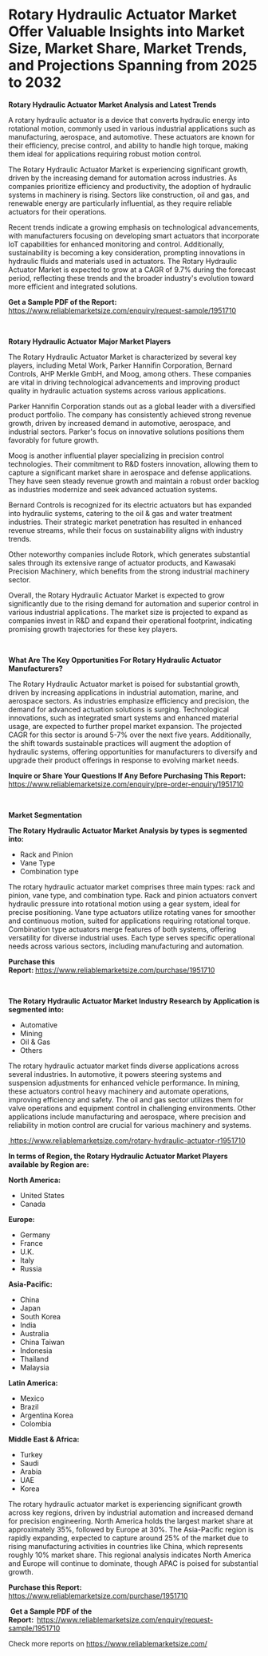<p><h1>Rotary Hydraulic Actuator Market Offer Valuable Insights into Market Size, Market Share, Market Trends, and Projections Spanning from 2025 to 2032</h1></p><p><strong>Rotary Hydraulic Actuator Market Analysis and Latest Trends</strong></p>
<p><p>A rotary hydraulic actuator is a device that converts hydraulic energy into rotational motion, commonly used in various industrial applications such as manufacturing, aerospace, and automotive. These actuators are known for their efficiency, precise control, and ability to handle high torque, making them ideal for applications requiring robust motion control.</p><p>The Rotary Hydraulic Actuator Market is experiencing significant growth, driven by the increasing demand for automation across industries. As companies prioritize efficiency and productivity, the adoption of hydraulic systems in machinery is rising. Sectors like construction, oil and gas, and renewable energy are particularly influential, as they require reliable actuators for their operations.</p><p>Recent trends indicate a growing emphasis on technological advancements, with manufacturers focusing on developing smart actuators that incorporate IoT capabilities for enhanced monitoring and control. Additionally, sustainability is becoming a key consideration, prompting innovations in hydraulic fluids and materials used in actuators. The Rotary Hydraulic Actuator Market is expected to grow at a CAGR of 9.7% during the forecast period, reflecting these trends and the broader industry's evolution toward more efficient and integrated solutions.</p></p>
<p><strong>Get a Sample PDF of the Report:&nbsp;</strong> <a href="https://www.reliablemarketsize.com/enquiry/request-sample/1951710?utm_campaign=1845&utm_medium=2&utm_source=Github&utm_content=ia&utm_term=18022025&utm_id=rotary-hydraulic-actuator">https://www.reliablemarketsize.com/enquiry/request-sample/1951710</a></p>
<p>&nbsp;</p>
<p><strong>Rotary Hydraulic Actuator Major Market Players</strong></p>
<p><p>The Rotary Hydraulic Actuator Market is characterized by several key players, including Metal Work, Parker Hannifin Corporation, Bernard Controls, AHP Merkle GmbH, and Moog, among others. These companies are vital in driving technological advancements and improving product quality in hydraulic actuation systems across various applications.</p><p>Parker Hannifin Corporation stands out as a global leader with a diversified product portfolio. The company has consistently achieved strong revenue growth, driven by increased demand in automotive, aerospace, and industrial sectors. Parker's focus on innovative solutions positions them favorably for future growth.</p><p>Moog is another influential player specializing in precision control technologies. Their commitment to R&D fosters innovation, allowing them to capture a significant market share in aerospace and defense applications. They have seen steady revenue growth and maintain a robust order backlog as industries modernize and seek advanced actuation systems.</p><p>Bernard Controls is recognized for its electric actuators but has expanded into hydraulic systems, catering to the oil & gas and water treatment industries. Their strategic market penetration has resulted in enhanced revenue streams, while their focus on sustainability aligns with industry trends.</p><p>Other noteworthy companies include Rotork, which generates substantial sales through its extensive range of actuator products, and Kawasaki Precision Machinery, which benefits from the strong industrial machinery sector.</p><p>Overall, the Rotary Hydraulic Actuator Market is expected to grow significantly due to the rising demand for automation and superior control in various industrial applications. The market size is projected to expand as companies invest in R&D and expand their operational footprint, indicating promising growth trajectories for these key players.</p></p>
<p>&nbsp;</p>
<p><strong>What Are The Key Opportunities For Rotary Hydraulic Actuator Manufacturers?</strong></p>
<p><p>The Rotary Hydraulic Actuator market is poised for substantial growth, driven by increasing applications in industrial automation, marine, and aerospace sectors. As industries emphasize efficiency and precision, the demand for advanced actuation solutions is surging. Technological innovations, such as integrated smart systems and enhanced material usage, are expected to further propel market expansion. The projected CAGR for this sector is around 5-7% over the next five years. Additionally, the shift towards sustainable practices will augment the adoption of hydraulic systems, offering opportunities for manufacturers to diversify and upgrade their product offerings in response to evolving market needs.</p></p>
<p><strong>Inquire or Share Your Questions If Any Before Purchasing This Report:</strong> <a href="https://www.reliablemarketsize.com/enquiry/pre-order-enquiry/1951710?utm_campaign=1845&utm_medium=2&utm_source=Github&utm_content=ia&utm_term=18022025&utm_id=rotary-hydraulic-actuator">https://www.reliablemarketsize.com/enquiry/pre-order-enquiry/1951710</a></p>
<p>&nbsp;</p>
<p><strong>Market Segmentation</strong></p>
<p><strong>The Rotary Hydraulic Actuator Market Analysis by types is segmented into:</strong></p>
<p><ul><li>Rack and Pinion</li><li>Vane Type</li><li>Combination type</li></ul></p>
<p><p>The rotary hydraulic actuator market comprises three main types: rack and pinion, vane type, and combination type. Rack and pinion actuators convert hydraulic pressure into rotational motion using a gear system, ideal for precise positioning. Vane type actuators utilize rotating vanes for smoother and continuous motion, suited for applications requiring rotational torque. Combination type actuators merge features of both systems, offering versatility for diverse industrial uses. Each type serves specific operational needs across various sectors, including manufacturing and automation.</p></p>
<p><strong>Purchase this Report:&nbsp;</strong><a href="https://www.reliablemarketsize.com/purchase/1951710?utm_campaign=1845&utm_medium=2&utm_source=Github&utm_content=ia&utm_term=18022025&utm_id=rotary-hydraulic-actuator">https://www.reliablemarketsize.com/purchase/1951710</a></p>
<p>&nbsp;</p>
<p><strong>The Rotary Hydraulic Actuator Market Industry Research by Application is segmented into:</strong></p>
<p><ul><li>Automative</li><li>Mining</li><li>Oil & Gas</li><li>Others</li></ul></p>
<p><p>The rotary hydraulic actuator market finds diverse applications across several industries. In automotive, it powers steering systems and suspension adjustments for enhanced vehicle performance. In mining, these actuators control heavy machinery and automate operations, improving efficiency and safety. The oil and gas sector utilizes them for valve operations and equipment control in challenging environments. Other applications include manufacturing and aerospace, where precision and reliability in motion control are crucial for various machinery and systems.</p></p>
<p><a href="https://www.reliablemarketsize.com/rotary-hydraulic-actuator-r1951710?utm_campaign=1845&utm_medium=2&utm_source=Github&utm_content=ia&utm_term=18022025&utm_id=rotary-hydraulic-actuator">&nbsp;https://www.reliablemarketsize.com/rotary-hydraulic-actuator-r1951710</a></p>
<p><strong>In terms of Region, the Rotary Hydraulic Actuator Market Players available by Region are:</strong></p>
<p>
    <p> <strong> North America: </strong>
        <ul>
            <li>United States</li>
            <li>Canada</li>
        </ul>
        </p> 
    <p> <strong> Europe: </strong>
        <ul>
            <li>Germany</li>
            <li>France</li>
            <li>U.K.</li>
            <li>Italy</li>
            <li>Russia</li>
        </ul>
        </p> 
    <p> <strong> Asia-Pacific: </strong>
        <ul>
            <li>China</li>
            <li>Japan</li>
            <li>South Korea</li>
            <li>India</li>
            <li>Australia</li>
            <li>China Taiwan</li>
            <li>Indonesia</li>
            <li>Thailand</li>
            <li>Malaysia</li>
        </ul>
        </p> 
    <p> <strong> Latin America: </strong>
        <ul>
            <li>Mexico</li>
            <li>Brazil</li>
            <li>Argentina Korea</li>
            <li>Colombia</li>
        </ul>
        </p> 
    <p> <strong> Middle East & Africa: </strong>
        <ul>
            <li>Turkey</li>
            <li>Saudi</li>
            <li>Arabia</li>
            <li>UAE</li>
            <li>Korea</li>
        </ul>
    </p>
    </p>
<p><p>The rotary hydraulic actuator market is experiencing significant growth across key regions, driven by industrial automation and increased demand for precision engineering. North America holds the largest market share at approximately 35%, followed by Europe at 30%. The Asia-Pacific region is rapidly expanding, expected to capture around 25% of the market due to rising manufacturing activities in countries like China, which represents roughly 10% market share. This regional analysis indicates North America and Europe will continue to dominate, though APAC is poised for substantial growth.</p></p>
<p><strong>Purchase this Report: </strong><a href="https://www.reliablemarketsize.com/purchase/1951710?utm_campaign=1845&utm_medium=2&utm_source=Github&utm_content=ia&utm_term=18022025&utm_id=rotary-hydraulic-actuator">https://www.reliablemarketsize.com/purchase/1951710</a></p>
<p>&nbsp;<strong>Get a Sample PDF of the Report:&nbsp;&nbsp;</strong><a href="https://www.reliablemarketsize.com/enquiry/request-sample/1951710?utm_campaign=1845&utm_medium=2&utm_source=Github&utm_content=ia&utm_term=18022025&utm_id=rotary-hydraulic-actuator">https://www.reliablemarketsize.com/enquiry/request-sample/1951710</a></p>
<p><strong></strong></p>
<p>Check more reports on <a href="https://www.reliablemarketsize.com/?utm_campaign=1845&utm_medium=2&utm_source=Github&utm_content=ia&utm_term=18022025&utm_id=rotary-hydraulic-actuator">https://www.reliablemarketsize.com/</a></p>